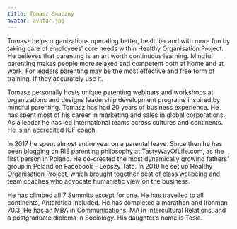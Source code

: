 ```yaml
---
title: Tomasz Smaczny
avatar: avatar.jpg
---
```


Tomasz helps organizations operating better, healthier and with more fun by taking care of employees’ core needs within Healthy Organisation Project. He believes that parenting is an art worth continuous learning. Mindful parenting makes people more relaxed and competent both at home and at work. For leaders parenting may be the most effective and free form of training. If they accurately use it.

Tomasz personally hosts unique parenting webinars and workshops at organizations and designs leadership development programs inspired by mindful parenting.  Tomasz has had 20 years of business experience. He has spent most of his career in marketing and sales in global corporations. As a leader he has led international teams across cultures and continents. He is an accredited ICF coach.

In 2017 he spent almost entire year on a parental leave. Since then he has been blogging on RIE parenting philosophy at TastyWayOfLife.com, as the first person in Poland. He co-created the most dynamically growing fathers’ group in Poland on Facebook – Lepszy Tata. In 2019 he set up Healthy Organisation Project, which brought together best of class wellbeing and team coaches who advocate humanistic view on the business.

He has climbed all 7 Summits except for one. He has travelled to all continents, Antarctica included. He has completed a marathon and Ironman 70.3. He has an MBA in Communications, MA in Intercultural Relations, and a postgraduate diploma in Sociology. His daughter’s name is Tosia.
